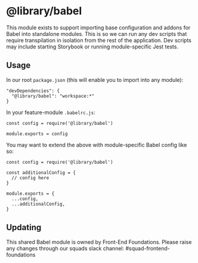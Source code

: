 # @library/babel

This module exists to support importing base configuration and addons for Babel into standalone modules. This is so we can run any dev scripts that require transpilation in isolation from the rest of the application. Dev scripts may include starting Storybook or running module-specific Jest tests.

## Usage

In our root `package.json` (this will enable you to import into any module):

```
"devDependencies": {
  "@library/babel": "workspace:*"
}
```

In your feature-module `.babelrc.js`:

```
const config = require('@library/babel')

module.exports = config
```

You may want to extend the above with module-specific Babel config like so:

```
const config = require('@library/babel')

const additionalConfig = {
  // config here
}

module.exports = {
  ...config,
  ...additionalConfig,
}
```

## Updating

This shared Babel module is owned by Front-End Foundations. Please raise any changes through our squads slack channel: #squad-frontend-foundations



